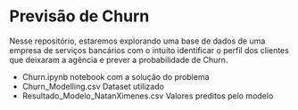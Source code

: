# Previsão de Churn
Nesse repositório, estaremos explorando uma base de dados de uma empresa de serviços bancários com o intuito identificar o perfil dos clientes que deixaram a agência e prever a probabilidade de Churn.
- Churn.ipynb notebook com a solução do problema
- Churn_Modelling.csv Dataset utilizado
- Resultado_Modelo_NatanXimenes.csv Valores preditos pelo modelo
